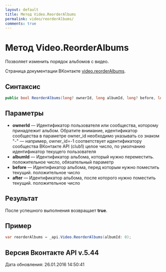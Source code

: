 ```yaml
---
layout: default
title: Метод Video.ReorderAlbums
permalink: video/reorderAlbums/
comments: true
---
```

# Метод Video.ReorderAlbums
Позволяет изменить порядок альбомов с видео.

Страница документации ВКонтакте [video.reorderAlbums](https://vk.com/dev/video.reorderAlbums).

## Синтаксис
``` csharp
public bool ReorderAlbums(long? ownerId, long albumId, long? before, long? after)
```

## Параметры
+ **ownerId** — Идентификатор пользователя или сообщества, которому принадлежит альбом. Обратите внимание, идентификатор сообщества в параметре owner_id необходимо указывать со знаком "-" — например, owner_id=-1 соответствует идентификатору сообщества ВКонтакте API (club1)  целое число, по умолчанию идентификатор текущего пользователя
+ **albumId** — Идентификатор альбома, который нужно переместить. положительное число, обязательный параметр
+ **before** — Идентификатор альбома, перед которым нужно поместить текущий. положительное число
+ **after** — Идентификатор альбома, после которого нужно поместить текущий. положительное число

## Результат
После успешного выполнения возвращает **true**.

## Пример
``` csharp
var reorderAlbums = _api.Video.ReorderAlbums(albumId: 0);
```

## Версия Вконтакте API v.5.44
Дата обновления: 26.01.2016 14:50:41
